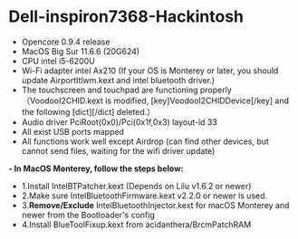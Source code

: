 # Dell-inspiron7368-Hackintosh
- Opencore 0.9.4 release
- MacOS Big Sur 11.6.6 (20G624)
- CPU intel i5-6200U
- Wi-Fi adapter intel Ax210 (If your OS is Monterey or later, you should update AirportItlwm.kext and intel bluetooth driver.)
- The touchscreen and touchpad are functioning properly （VoodooI2CHID.kext is modified, [key]VoodooI2CHIDDevice[/key] and the following [dict][/dict] deleted.）
- Audio driver PciRoot(0x0)/Pci(0x1f,0x3) layout-id 33
- All exist USB ports mapped
- All functions work well except Airdrop (can find other devices, but cannot send files, waiting for the wifi driver update)

**- In MacOS Monterey, follow the steps below:**
- 1.Install IntelBTPatcher.kext (Depends on Lilu v1.6.2 or newer)
- 2.Make sure IntelBluetoothFirmware.kext v2.2.0 or newer is used.
- 3.**Remove/Exclude** IntelBluetoothInjector.kext for macOS Monterey and newer from the Bootloader's config
- 4.Install BlueToolFixup.kext from acidanthera/BrcmPatchRAM
